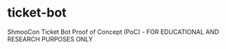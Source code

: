 # ticket-bot
ShmooCon Ticket Bot Proof of Concept (PoC) - FOR EDUCATIONAL AND RESEARCH PURPOSES ONLY
